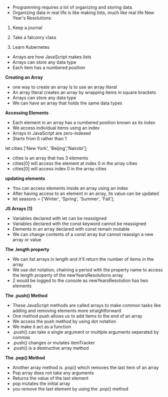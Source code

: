 - Programming requires a lot of organizing and storing data.
- Organizing data in real life is like making lists, much like real life
New Year's Resolutions:
1. Keep  a journal

2. Take a falconry class

3. Learn Kubernetes

- Arrays are how JavaScript makes lists
- Arrays can store any data type
- Each item has a numbered position 

**Creating an Array** 
- one way to create an array is to use an array literal
- An array literal creates an array by wrapping items in square brackets
- Arrays can store any data type
- We can have an array that holds the same data types

**Accessing Elements**
- Each element in an array has a numbered position known as its index
- We access individual items using an index
- Arrays in JavaScript are zero-indexed
- Starts from 0 rather than 1 

let cities ['New York', 'Beijing','Nairobi'];

- cities is an array that has 3 elements
- cities[0] will access the element at index 0 in the array  cities
- cities[0] will access index 0 in the array cities

**updating elements**
- You can access elements inside an array using an index
- After having access to an element in an array, its value can be updated
- let seasons = ['Winter', 'Spring', 'Summer', 'Fall'];


**JS Arrays [1]**
- Variables declared with let can be reassigned
- Variables declared with the const keyword cannot be reassigned
- Elements in an array declared with const remain mutable
- We can change contents of a const array but cannot reassign a new array or value 

**The .length property** 
- We can list arrays in length and it'll return the number of items in the array
- We use dot notation, chaining a period with the property name to access the length property of the newYearsResolutions array
- 2 would be logged to the console as newYearsResolution has two elements

**The .push() Method**
- These JavaScript methods are called arrays to make common tasks like adding and removing elements more straightforward
- One method push allows us to add items to the end of an array
- We access the push method by using dot notation
- We make it act as a function
- .push() can take a single argument or multiple arguments seperated by commas
- .push() changes or mutates itemTracker
- .push() is a destructive array method 

**The .pop() Method**
- Another array method is .pop() which removes the last item of an array
- Pop array does not take any arguments
- Returns the value of the last element
- pop mutates the initial array 
- you remove the last element by using the .pop() method 
